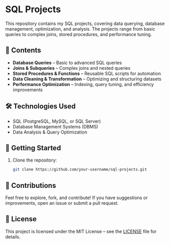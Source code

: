 # SQL Projects  

This repository contains my SQL projects, covering data querying, database management, optimization, and analysis. The projects range from basic queries to complex joins, stored procedures, and performance tuning.  

## 📌 Contents  
- **Database Queries** – Basic to advanced SQL queries  
- **Joins & Subqueries** – Complex joins and nested queries  
- **Stored Procedures & Functions** – Reusable SQL scripts for automation  
- **Data Cleaning & Transformation** – Optimizing and structuring datasets  
- **Performance Optimization** – Indexing, query tuning, and efficiency improvements  

## 🛠️ Technologies Used  
- SQL (PostgreSQL, MySQL, or SQL Server)  
- Database Management Systems (DBMS)  
- Data Analysis & Query Optimization  

## 🚀 Getting Started  
1. Clone the repository:  
   ```bash
   git clone https://github.com/your-username/sql-projects.git
   
## 🤝 Contributions  
Feel free to explore, fork, and contribute! If you have suggestions or improvements, open an issue or submit a pull request.  

## 📄 License  
This project is licensed under the MIT License – see the [LICENSE](LICENSE) file for details.  

